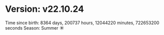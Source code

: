 # Version: v22.10.24
Time since birth: 8364 days, 200737 hours, 12044220 minutes, 722653200 seconds
Season: Summer ☀️
